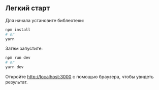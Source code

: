 ## Легкий старт

Для начала установите библеотеки:

```bash
npm install
# or
yarn
```

Затем запустите:

```bash
npm run dev
# or
yarn dev
```

Откройте [http://localhost:3000](http://localhost:3000) с помощью браузера, чтобы увидеть результат.
